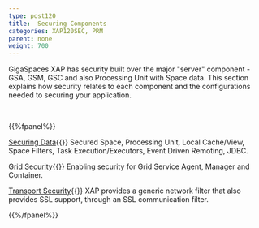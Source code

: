 ```yaml
---
type: post120
title:  Securing Components
categories: XAP120SEC, PRM
parent: none
weight: 700
---
```




GigaSpaces XAP has security built over the major "server" component - GSA, GSM, GSC and also Processing Unit with Space data. This section explains how security relates to each component and the configurations needed to securing your application.


<br>

{{%fpanel%}}

[Securing Data](./securing-your-data.html){{<wbr>}}
Secured Space, Processing Unit, Local Cache/View, Space Filters, Task Execution/Executors, Event Driven Remoting, JDBC.

[Grid Security](./securing-the-grid-services.html){{<wbr>}}
Enabling security for Grid Service Agent, Manager and Container.


[Transport Security](./securing-the-transport-layer-using-ssl.html){{<wbr>}}
XAP provides a generic network filter that also provides SSL support, through an SSL communication filter.

{{%/fpanel%}}
